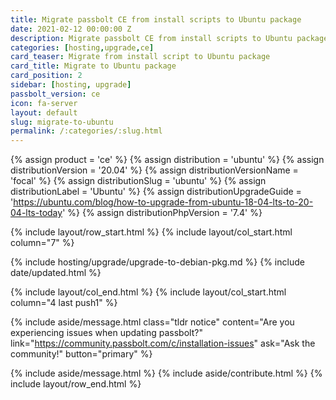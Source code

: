 ```yaml
---
title: Migrate passbolt CE from install scripts to Ubuntu package
date: 2021-02-12 00:00:00 Z
description: Migrate passbolt CE from install scripts to Ubuntu package
categories: [hosting,upgrade,ce]
card_teaser: Migrate from install script to Ubuntu package
card_title: Migrate to Ubuntu package
card_position: 2
sidebar: [hosting, upgrade]
passbolt_version: ce
icon: fa-server
layout: default
slug: migrate-to-ubuntu
permalink: /:categories/:slug.html
---
```


{% assign product = 'ce' %}
{% assign distribution = 'ubuntu' %}
{% assign distributionVersion = '20.04' %}
{% assign distributionVersionName = 'focal' %}
{% assign distributionSlug = 'ubuntu' %}
{% assign distributionLabel = 'Ubuntu' %}
{% assign distributionUpgradeGuide = 'https://ubuntu.com/blog/how-to-upgrade-from-ubuntu-18-04-lts-to-20-04-lts-today' %}
{% assign distributionPhpVersion = '7.4' %}

{% include layout/row_start.html %}
{% include layout/col_start.html column="7" %}

{% include hosting/upgrade/upgrade-to-debian-pkg.md %}
{% include date/updated.html %}

{% include layout/col_end.html %}
{% include layout/col_start.html column="4 last push1" %}

{% include aside/message.html
    class="tldr notice"
    content="Are you experiencing issues when updating passbolt?"
    link="https://community.passbolt.com/c/installation-issues"
    ask="Ask the community!"
    button="primary"
%}

{% include aside/message.html %}
{% include aside/contribute.html %}
{% include layout/row_end.html %}
